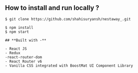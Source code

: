 ## **How to install and run locally ?**

```
$ git clone https://github.com/shahisuryansh/nestaway_.git

$ npm install
$ npm start

## **Built with -**

- React JS
- Redux
-react-router-dom
- React Router v6
- Vanilla CSS integrated with BoostMat UI Component Library